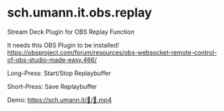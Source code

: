 # sch.umann.it.obs.replay
Stream Deck Plugin for OBS Replay Function


It needs this OBS Plugin to be installed! https://obsproject.com/forum/resources/obs-websocket-remote-control-of-obs-studio-made-easy.466/

Long-Press: Start/Stop Replaybuffer

Short-Press: Save Replaybuffer

Demo: https://sch.umann.it/🐆/󠀲󠀹󠁂🌈.mp4

